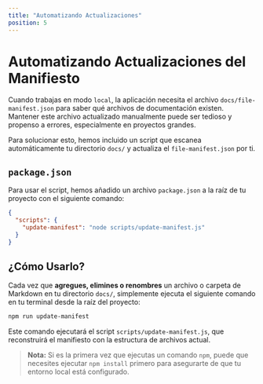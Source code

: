 ```yaml
---
title: "Automatizando Actualizaciones"
position: 5
---
```


# Automatizando Actualizaciones del Manifiesto

Cuando trabajas en modo `local`, la aplicación necesita el archivo `docs/file-manifest.json` para saber qué archivos de documentación existen. Mantener este archivo actualizado manualmente puede ser tedioso y propenso a errores, especialmente en proyectos grandes.

Para solucionar esto, hemos incluido un script que escanea automáticamente tu directorio `docs/` y actualiza el `file-manifest.json` por ti.

## `package.json`

Para usar el script, hemos añadido un archivo `package.json` a la raíz de tu proyecto con el siguiente comando:

```json
{
  "scripts": {
    "update-manifest": "node scripts/update-manifest.js"
  }
}
```

## ¿Cómo Usarlo?

Cada vez que **agregues, elimines o renombres** un archivo o carpeta de Markdown en tu directorio `docs/`, simplemente ejecuta el siguiente comando en tu terminal desde la raíz del proyecto:

```bash
npm run update-manifest
```

Este comando ejecutará el script `scripts/update-manifest.js`, que reconstruirá el manifiesto con la estructura de archivos actual.

> **Nota:** Si es la primera vez que ejecutas un comando `npm`, puede que necesites ejecutar `npm install` primero para asegurarte de que tu entorno local está configurado.
